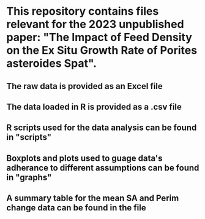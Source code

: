 # This repository contains files relevant for the 2023 unpublished paper: "The Impact of Feed Density on the Ex Situ Growth Rate of Porites asteroides Spat".
## The raw data is provided as an Excel file
## The data loaded in R is provided as a .csv file
## R scripts used for the data analysis can be found in "scripts"
## Boxplots and plots used to guage data's adherance to different assumptions can be found in "graphs" 
## A summary table for the mean SA and Perim change data can be found in the file 
